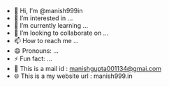 - 👋 Hi, I’m @manish999in
- 👀 I’m interested in ...
- 🌱 I’m currently learning ...
- 💞️ I’m looking to collaborate on ...
- 📫 How to reach me ...
- 😄 Pronouns: ...
- ⚡ Fun fact: ...
- 📩 This is a mail id : manishgupta001134@gmai.com
- 🌐 This is a my website url : manish999.in

<!---
manish999in/manish999in is a ✨ special ✨ repository because its `README.md` (this file) appears on your GitHub profile.
You can click the Preview link to take a look at your changes.
--->
